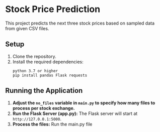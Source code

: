 # Stock Price Prediction

This project predicts the next three stock prices based on sampled data from given CSV files.

## Setup

1. Clone the repository.
2. Install the required dependencies:
    ```
    python 3.7 or higher
    pip install pandas Flask requests
    ```
   
## Running the Application
1. **Adjust the `no_files` variable in `main.py` to specify how many files to process per stock exchange.**
2. **Run the Flask Server (app.py):**
The Flask server will start at `http://127.0.0.1:5000`.
2. **Process the files:**
Run the main.py file